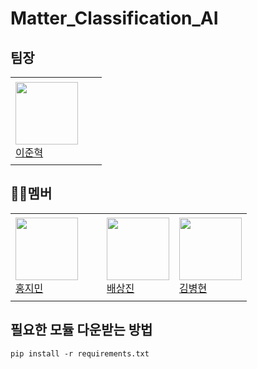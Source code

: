 # Matter_Classification_AI


## 팀장
<table>
  <tr height="140px">
    <td width="130px">
      <a href="https://github.com/beejh02"><img height="100px" width="100px" src="https://avatars.githubusercontent.com/u/91623756?v=4"></a>
      <br>
      <a href="https://github.com/beejh02">이준혁</a>
    </td>
  </tr>
</table>


## 🙋‍♂️멤버
<table>
  <tr height="140px">
    <td width="130px">
      <a href="https://github.com/lunatic280"><img height="100px" width="100px" src="https://avatars.githubusercontent.com/u/82097844?v=4"></a>
      <br>
      <a href="https://github.com/lunatic280">홍지민</a>
    </td>
    <td>
      <a href="https://github.com/haemul"><img height="100px" width="100px" src="https://avatars.githubusercontent.com/u/91894303?v=4"></a>
      <br>
      <a href="https://github.com/haemul">배상진</a>
    </td>
    <td>
      <a href="https://github.com/kimbyounghyun"><img height="100px" width="100px" src="https://avatars.githubusercontent.com/u/82097856?v=4"></a>
      <br>
      <a href="https://github.com/kimbyounghyun">김병현</a>
    </td>
  </tr>
</table>


## 필요한 모듈 다운받는 방법
```
pip install -r requirements.txt
```

